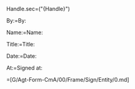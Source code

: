 Handle.sec=("{Handle}")

By:=By:

Name:=Name:

Title:=Title:

Date:=Date:

At:=Signed at:

=[G/Agt-Form-CmA/00/Frame/Sign/Entity/0.md]
